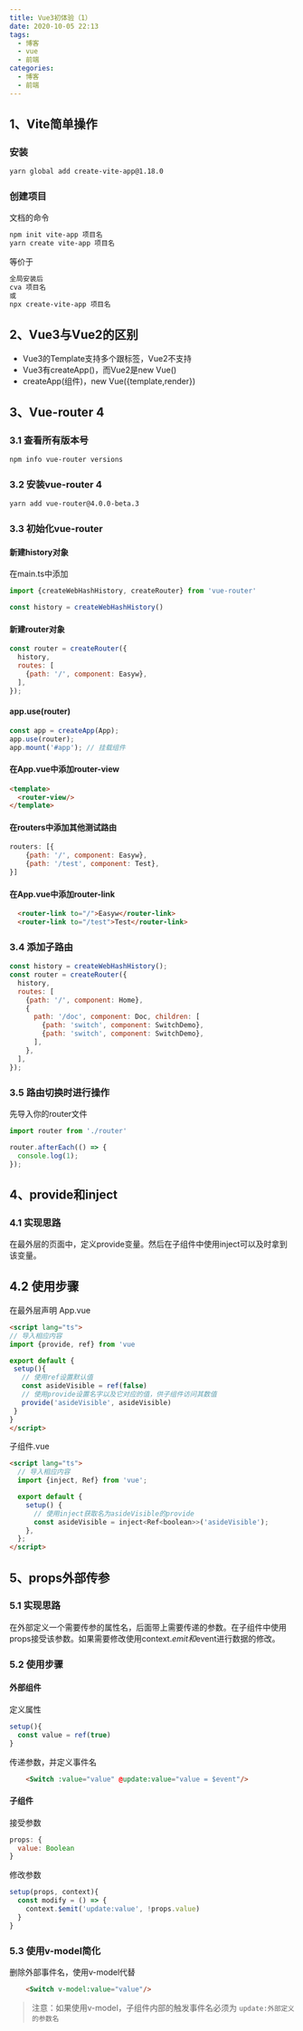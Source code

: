 ```yaml
---
title: Vue3初体验（1）
date: 2020-10-05 22:13
tags:
  - 博客
  - vue
  - 前端
categories:
  - 博客
  - 前端
---
```


## 1、Vite简单操作

### 安装

```bash
yarn global add create-vite-app@1.18.0
```

### 创建项目

文档的命令
```bash
npm init vite-app 项目名
yarn create vite-app 项目名
```

等价于
```bash
全局安装后
cva 项目名
或
npx create-vite-app 项目名
```

## 2、Vue3与Vue2的区别

- Vue3的Template支持多个跟标签，Vue2不支持
- Vue3有createApp()，而Vue2是new Vue()
- createApp(组件)，new Vue({template,render})

## 3、Vue-router 4

### 3.1 查看所有版本号

```bash
npm info vue-router versions
```

### 3.2 安装vue-router 4

```bash
yarn add vue-router@4.0.0-beta.3
```

### 3.3 初始化vue-router

#### 新建history对象

在main.ts中添加

```js
import {createWebHashHistory, createRouter} from 'vue-router'

const history = createWebHashHistory()

```

#### 新建router对象

```js
const router = createRouter({
  history,
  routes: [
    {path: '/', component: Easyw},
  ],
});

```

#### app.use(router)

```js
const app = createApp(App);
app.use(router);
app.mount('#app'); // 挂载组件
```

#### 在App.vue中添加router-view

```html
<template>
  <router-view/>
</template>
```

#### 在routers中添加其他测试路由

```js
routers: [{
    {path: '/', component: Easyw},
    {path: '/test', component: Test},
}]
```

#### 在App.vue中添加router-link

```html
  <router-link to="/">Easyw</router-link>
  <router-link to="/test">Test</router-link>
```

### 3.4 添加子路由

```js
const history = createWebHashHistory();
const router = createRouter({
  history,
  routes: [
    {path: '/', component: Home},
    {
      path: '/doc', component: Doc, children: [
        {path: 'switch', component: SwitchDemo},
        {path: 'switch', component: SwitchDemo},
      ],
    },
  ],
});
```

### 3.5 路由切换时进行操作

先导入你的router文件
```js
import router from './router'
```

```js
router.afterEach(() => {
  console.log(1);
});
```

## 4、provide和inject

### 4.1 实现思路

在最外层的页面中，定义provide变量。然后在子组件中使用inject可以及时拿到该变量。

 ## 4.2 使用步骤
 
 在最外层声明
 App.vue
 ```html
<script lang="ts">
// 导入相应内容
import {provide, ref} from 'vue

export default {
  setup(){
    // 使用ref设置默认值
    const asideVisible = ref(false)
    // 使用provide设置名字以及它对应的值，供子组件访问其数值
    provide('asideVisible', asideVisible)
  }
}
</script>
```

子组件.vue
```html
<script lang="ts">
  // 导入相应内容
  import {inject, Ref} from 'vue';

  export default {
    setup() {
      // 使用inject获取名为asideVisible的provide
      const asideVisible = inject<Ref<boolean>>('asideVisible');
    },
  };
</script>
```

## 5、props外部传参

### 5.1 实现思路

在外部定义一个需要传参的属性名，后面带上需要传递的参数。在子组件中使用props接受该参数。如果需要修改使用context.$emit和$event进行数据的修改。

### 5.2 使用步骤

#### 外部组件

定义属性

```js
setup(){
  const value = ref(true)
}
```

传递参数，并定义事件名

```html
    <Switch :value="value" @update:value="value = $event"/>
```

#### 子组件

接受参数

```js
props: {
  value: Boolean
}
```

修改参数

```js
setup(props, context){
  const modify = () => {
    context.$emit('update:value', !props.value)
  }
}
```

### 5.3 使用v-model简化

删除外部事件名，使用v-model代替

```html
    <Switch v-model:value="value"/>
```

> 注意：如果使用v-model，子组件内部的触发事件名必须为 `update:外部定义的参数名`